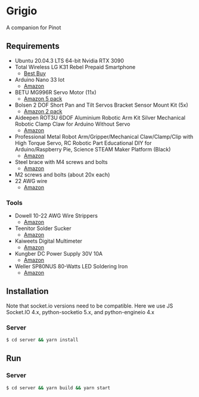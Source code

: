 # Grigio

A companion for Pinot

## Requirements
- Ubuntu 20.04.3 LTS 64-bit Nvidia RTX 3090 
- Total Wireless LG K31 Rebel Prepaid Smartphone
  - [Best Buy](https://www.bestbuy.com/site/total-wireless-lg-k31-rebel-prepaid/6444063.p?skuId=6444063&ref=212&loc=1&ref=212&loc=1&gclid=Cj0KCQjw-NaJBhDsARIsAAja6dPbySg3K3DWoG9a5rCGf3GOqX3ntnJa2rwmFQ7xNhtysT7ztk1mUa8aAorpEALw_wcB&gclsrc=aw.ds)
- Arduino Nano 33 Iot
  - [Amazon](https://www.amazon.com/dp/B07VW9TSKD?psc=1&ref=ppx_yo2_dt_b_product_details)
- BETU MG996R Servo Motor (11x)
  - [Amazon 5 pack](https://www.amazon.com/gp/product/B094VW8NYT/ref=ppx_yo_dt_b_asin_title_o00_s00?ie=UTF8&psc=1)
- Bolsen 2 DOF Short Pan and Tilt Servos Bracket Sensor Mount Kit (5x)
  - [Amazon 2 pack](https://www.amazon.com/gp/product/B07HQB95VY/ref=ppx_yo_dt_b_asin_title_o00_s00?ie=UTF8&psc=1)
- Aideepen ROT3U 6DOF Aluminium Robotic Arm Kit Silver Mechanical Robotic Clamp Claw for Arduino Without Servo
  - [Amazon](https://www.amazon.com/gp/product/B01NBBBE21/ref=ppx_yo_dt_b_asin_title_o00_s00?ie=UTF8&psc=1)
- Professional Metal Robot Arm/Gripper/Mechanical Claw/Clamp/Clip with High Torque Servo, RC Robotic Part Educational DIY for Arduino/Raspberry Pie, Science STEAM Maker Platform (Black)
  - [Amazon](https://www.amazon.com/gp/product/B08WPZ9FGW/ref=ppx_yo_dt_b_asin_title_o00_s00?ie=UTF8&psc=1)
- Steel brace with M4 screws and bolts
  - [Amazon](https://www.amazon.com/dp/B07KVY3HJP?psc=1&ref=ppx_yo2_dt_b_product_details)
- M2 screws and bolts (about 20x each)
- 22 AWG wire
  - [Amazon](https://www.amazon.com/dp/B083DN5R61?psc=1&ref=ppx_yo2_dt_b_product_details)

### Tools
- Dowell 10-22 AWG Wire Strippers
  - [Amazon](https://www.amazon.com/dp/B06X9875Z7?psc=1&ref=ppx_yo2_dt_b_product_details)
- Teenitor Solder Sucker
  - [Amazon](https://www.amazon.com/dp/B0739LXQ6N?psc=1&ref=ppx_yo2_dt_b_product_details)
- Kaiweets Digital Multimeter
  - [Amazon](https://www.amazon.com/dp/B08CX9W7G3?psc=1&ref=ppx_yo2_dt_b_product_details)
- Kungber DC Power Supply 30V 10A
  - [Amazon](https://www.amazon.com/dp/B08DJ1FDXV?psc=1&ref=ppx_yo2_dt_b_product_details)
- Weller SP80NUS 80-Watts LED Soldering Iron 
  - [Amazon](https://www.amazon.com/dp/B00B3SG796?psc=1&ref=ppx_yo2_dt_b_product_details)

## Installation

Note that socket.io versions need to be compatible. Here we use JS Socket.IO 4.x, python-socketio 5.x, and python-engineio 4.x

### Server
```bash
$ cd server && yarn install
```

## Run

### Server
```bash
$ cd server && yarn build && yarn start
```
